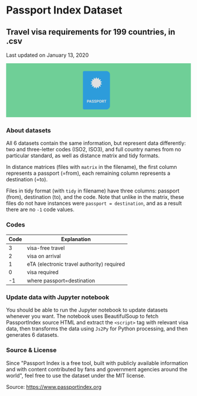 # Passport Index Dataset
## Travel visa requirements for 199 countries, in .csv
Last updated on January 13, 2020

![Passport](passport.png)

### About datasets

All 6 datasets contain the same information, but represent data differently: two and three-letter codes (ISO2, ISO3), and full country names from no particular standard, as well as distance matrix and tidy formats.

In distance matrices (files with `matrix` in the filename), the first column represents a passport (=from), each remaining column represents a destination (=to).

Files in tidy format (with `tidy` in filename) have three columns: passport (from), destination (to), and the code. Note that unlike in the matrix, these files do not have instances were `passport = destination`, and as a result there are no `-1` code values.

### Codes
| Code | Explanation |
|---|---|
|3| visa-free travel|
|2| visa on arrival|
|1| eTA (electronic travel authority) required|
|0| visa required|
|-1| where passport=destination|

### Update data with Jupyter notebook
You should be able to run the Jupyter notebook to update datasets whenever you want. The notebook uses BeautifulSoup to fetch PassportIndex source HTML and extract the `<script>` tag with relevant visa data, then transforms the data using `Js2Py` for Python processing, and then generates 6 datasets.

### Source & License
Since "Passport Index is a free tool, built with publicly available information and with content contributed by fans and government agencies around the world", feel free to use the dataset under the MIT license.

Source: https://www.passportindex.org
